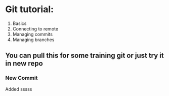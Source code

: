 # Git tutorial:
 1) Basics
2) Connecting to remote
3) Managing commits
4) Managing branches

## You can pull this for some training git or just try it in new repo

### New Commit

Added sssss